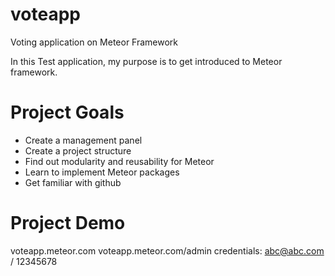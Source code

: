 voteapp
====================

Voting application on Meteor Framework

In this Test application, my purpose is to get introduced to Meteor framework.

Project Goals
====================
 + Create a management panel
 + Create a project structure
 + Find out modularity and reusability for Meteor
 + Learn to implement Meteor packages
 + Get familiar with github

Project Demo
====================
voteapp.meteor.com
voteapp.meteor.com/admin 
credentials: abc@abc.com / 12345678
